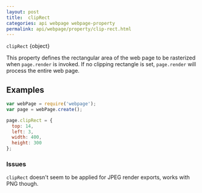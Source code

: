 ```yaml
---
layout: post
title:  clipRect
categories: api webpage webpage-property
permalink: api/webpage/property/clip-rect.html
---
```


`clipRect` {object}

This property defines the rectangular area of the web page to be rasterized when `page.render` is invoked. If no clipping rectangle is set, `page.render` will process the entire web page.

## Examples

```javascript
var webPage = require('webpage');
var page = webPage.create();

page.clipRect = {
  top: 14,
  left: 3,
  width: 400,
  height: 300
};
```

### Issues

`clipRect` doesn't seem to be applied for JPEG render exports, works with PNG though.







